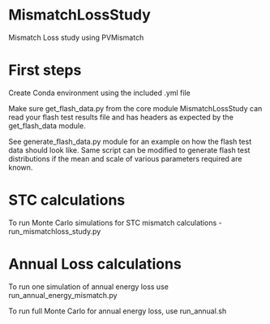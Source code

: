 # MismatchLossStudy
Mismatch Loss study using PVMismatch

# First steps 
Create Conda environment using the included .yml file

Make sure get_flash_data.py from the core module MismatchLossStudy can read your flash test results file and has headers as expected by the get_flash_data module.

See generate_flash_data.py module for an example on how the flash test data should look like. Same script can be modified to generate flash test distributions if the mean and scale of various parameters required are known.

# STC calculations 
To run Monte Carlo simulations for STC mismatch calculations -  run_mismatchloss_study.py

# Annual Loss calculations
To run one simulation of annual energy loss use run_annual_energy_mismatch.py

To run full Monte Carlo for annual energy loss, use run_annual.sh 

